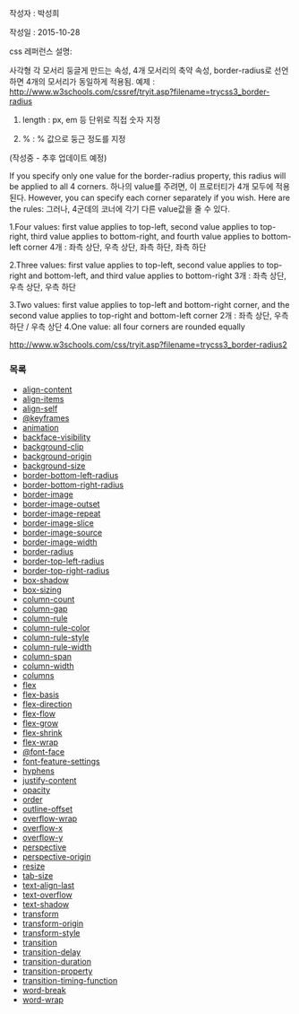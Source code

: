 작성자 : 박성희

작성일 : 2015-10-28

css 레퍼런스 설명:

사각형 각 모서리 둥글게 만드는 속성, 4개 모서리의 축약 속성, border-radius로 선언하면 4개의 모서리가 동일하게 적용됨.
예제 : http://www.w3schools.com/cssref/tryit.asp?filename=trycss3_border-radius


1.  length : px, em 등 단위로 직접 숫자 지정

2. % : % 값으로 둥근 정도를 지정




(작성중 - 추후 업데이트 예정)


If you specify only one value for the border-radius property, this radius will be applied to all 4 corners.
하나의 value를 주려면, 이 프로터티가 4개 모두에 적용된다.
However, you can specify each corner separately if you wish. Here are the rules:
그러나, 4군데의 코너에 각기 다른 value값을 줄 수 있다.

1.Four values: first value applies to top-left, second value applies to top-right, third value applies to bottom-right, and fourth value applies to bottom-left corner
4개 : 좌측 상단, 우측 상단, 좌측 하단, 좌측 하단

2.Three values: first value applies to top-left, second value applies to top-right and bottom-left, and third value applies to bottom-right
3개 : 좌측 상단, 우측 상단, 우측 하단

3.Two values: first value applies to top-left and bottom-right corner, and the second value applies to top-right and bottom-left corner
2개 : 좌측 상단, 우측 하단 /  우측 상단
4.One value: all four corners are rounded equally

http://www.w3schools.com/css/tryit.asp?filename=trycss3_border-radius2


### 목록
* [align-content](align-content.md)
* [align-items](align-items.md)
* [align-self](align-self.md)
* [@keyframes](@keyframes.md)
* [animation](animation.md)
* [backface-visibility](backface-visibility.md)
* [background-clip](background-clip.md)
* [background-origin](background-origin.md)
* [background-size](background-size.md)
* [border-bottom-left-radius](border-bottom-left-radius.md)
* [border-bottom-right-radius](border-bottom-right-radius.md)
* [border-image](border-image.md)
* [border-image-outset](border-image-outset.md)
* [border-image-repeat](border-image-repeat.md)
* [border-image-slice](border-image-slice.md)
* [border-image-source](border-image-source.md)
* [border-image-width](border-image-width.md)
* [border-radius](border-radius.md)
* [border-top-left-radius](border-top-left-radius.md)
* [border-top-right-radius](border-top-right-radius.md)
* [box-shadow](box-shadow.md)
* [box-sizing](box-sizing.md)
* [column-count](column-count.md)
* [column-gap](column-gap.md)
* [column-rule](column-rule.md)
* [column-rule-color](column-rule-color.md)
* [column-rule-style](column-rule-style.md)
* [column-rule-width](column-rule-width.md)
* [column-span](column-span.md)
* [column-width](column-width.md)
* [columns](columns.md)
* [flex](flex.md)
* [flex-basis](flex-basis.md)
* [flex-direction](flex-direction.md)
* [flex-flow](flex-flow.md)
* [flex-grow](flex-grow.md)
* [flex-shrink](flex-shrink.md)
* [flex-wrap](flex-wrap.md)
* [@font-face](@font-face.md)
* [font-feature-settings](font-feature-settings.md)
* [hyphens](hyphens.md)
* [justify-content](justify-content.md)
* [opacity](opacity.md)
* [order](order.md)
* [outline-offset](outline-offset.md)
* [overflow-wrap](overflow-wrap.md)
* [overflow-x](overflow-x.md)
* [overflow-y](overflow-y.md)
* [perspective](perspective.md)
* [perspective-origin](perspective-origin.md)
* [resize](resize.md)
* [tab-size](tab-size.md)
* [text-align-last](text-align-last.md)
* [text-overflow](text-overflow.md)
* [text-shadow](text-shadow.md)
* [transform](transform.md)
* [transform-origin](transform-origin.md)
* [transform-style](transform-style.md)
* [transition](transition.md)
* [transition-delay](transition-delay.md)
* [transition-duration](transition-duration.md)
* [transition-property](transition-property.md)
* [transition-timing-function](transition-timing-function.md)
* [word-break](word-break.md)
* [word-wrap](word-wrap.md)
